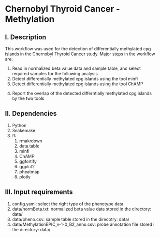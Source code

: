 # Chernobyl Thyroid Cancer - Methylation
## I. Description
This workflow was used for the detection of differentially methylated cpg islands in the Chernobyl Thyroid Cancer study.
Major steps in the workflow are:
1. Read in normalized beta value data and sample table, and select required samples for the following analysis
2. Detect differentially methylated cpg islands using the tool minfi
3. Detect differentially methylated cpg islands using the tool ChAMP 
4) Report the overlap of the detected differntially methylated cpg islands by the two tools
## II. Dependencies
1) Python
2) Snakemake
3) R:
    1) rmakrdown
    2) data.table
    3) minfi
    4) ChAMP
    5) ggfortify
    6) ggplot2
    7) pheatmap
    8) plotly
## III. Input requirements
1) config.yaml: select the right type of the phenotype data
2) data/normBeta.txt: normalized beta value data stored in the directory: data/
3) data/pheno.csv: sample table stored in the direcotry: data/ 
4) data/MethylationEPIC_v-1-0_B2_anno.csv: probe annotation file stored i the directory: data/
